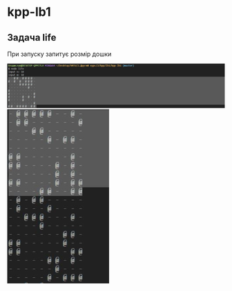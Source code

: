 # kpp-lb1

## Задача life
При запуску запитує розмір дошки

![screenshoot](./life-screen-1.JPG)
![screenshoot](./life-screen-2.JPG)

